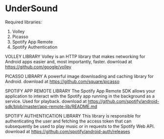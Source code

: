 # UnderSound

Required libraries:
1. Volley
2. Picasso
3. Spotify App Remote 
4. Spotify Authentication

VOLLEY LIBRARY
Volley is an HTTP library that makes networking for Android apps easier and, most importantly, faster.
download at https://github.com/google/volley

PICASSO LIBRARY
A powerful image downloading and caching library for Android.
download at https://github.com/square/picasso

SPOTIFY APP REMOTE LIBRARY
The Spotify App Remote SDK allows your application to interact with the Spotify app running in the background as a service.
Used for playback.
download at https://github.com/spotify/android-sdk/blob/master/app-remote-lib/README.md

SPOTIFY AUTHENTICATION LIBRARY
This library is responsible for authenticating the user and fetching the access token that can subsequently be used to play music or in requests to the Spotify Web API.
download at https://github.com/spotify/android-auth/releases
